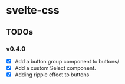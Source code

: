 # svelte-css

## TODOs

### v0.4.0

- [x] Add a button group component to buttons/
- [x] Add a custom Select component.
- [x] Adding ripple effect to buttons
